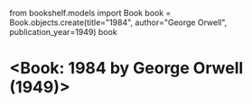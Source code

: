 from bookshelf.models import Book
book = Book.objects.create(title="1984", author="George Orwell", publication_year=1949)
book

# <Book: 1984 by George Orwell (1949)>
